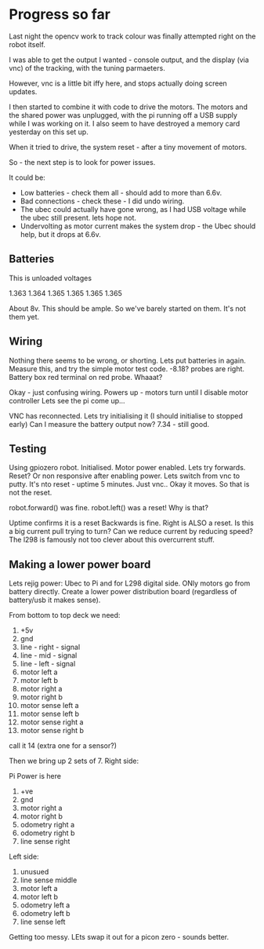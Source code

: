 # Progress so far

Last night the opencv work to track colour was finally attempted right on the robot itself.

I was able to get the output I wanted - console output, and the display (via vnc) of the tracking, with the tuning parmaeters.

However, vnc is a little bit iffy here, and stops actually doing screen updates.

I then started to combine it with code to drive the motors.
The motors and the shared power was unplugged, with the pi running off a USB  supply while I was working on it.
I also seem to have destroyed a memory card yesterday on this set up.

When it tried to drive, the system reset - after a tiny movement of motors.

So - the next step is to look for power issues.

It could be:
* Low batteries - check them all - should add to more than 6.6v.
* Bad connections - check these - I did undo wiring.
* The ubec could actually have gone wrong, as I had USB voltage while the ubec still present. lets hope not.
* Undervolting as motor current makes the system drop - the Ubec should help, but it drops at 6.6v.

## Batteries

This is unloaded voltages

1.363
1.364
1.365
1.365
1.365
1.365

About 8v. This should be ample.
So we've barely started on them. It's not them yet.

## Wiring


Nothing there seems to be wrong, or shorting.
Lets put batteries in again.
Measure this, and try the simple motor test code.
-8.18? probes are right. Battery box red terminal on red probe. Whaaat?

Okay - just confusing wiring.
Powers up - motors turn until I disable motor controller
Lets see the pi come up...

VNC has reconnected. 
Lets try initialising it (I should initialise to stopped early)
Can I measure the battery output now? 7.34 - still good.

## Testing

Using gpiozero robot.
Initialised.
Motor power enabled.
Lets try forwards.
Reset? Or non responsive after enabling power. Lets switch from vnc to putty.
It's nto reset - uptime 5 minutes.
Just vnc..
Okay it moves.
So that is not the reset.

robot.forward() was fine.
robot.left() was a reset!
Why is that?

Uptime confirms it is a reset
Backwards is fine.
Right is ALSO a reset. Is this a big current pull trying to turn? Can we reduce current by reducing speed? The l298 is famously not too clever about this overcurrent stuff.

## Making a lower power board

Lets rejig power:
Ubec to Pi and for L298 digital side. ONly motors go from battery directly.
Create a lower power distribution board (regardless of battery/usb it makes sense).

From bottom to top deck we need:

1.  +5v
2.  gnd
3.  line - right - signal
4.  line - mid - signal
5.  line - left - signal
6.  motor left a
7.  motor left b
8.  motor right a
9.  motor right b
10. motor sense left a
11. motor sense left b
12. motor sense right a
13. motor sense right b

call it 14 (extra one for a sensor?)

Then we bring up 2 sets of 7.
Right side:

Pi Power is here

1. +ve
2. gnd
3. motor right a
4. motor right b
5. odometry right a
6. odometry right b
7. line sense right

Left side:

1. unusued
2. line sense middle
3. motor left a
4. motor left b
5. odometry left a
6. odometry left b
7. line sense left

Getting too messy.
LEts swap it out for a picon zero - sounds better.
